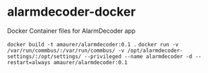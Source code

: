 # alarmdecoder-docker
Docker Container files for AlarmDecoder app

`docker build -t amaurer/alarmdecoder:0.1 .`
`docker run -v /var/run/commbus/:/var/run/commbus/ -v /opt/alarmdecoder-settings/:/opt/settings/ --privileged --name alarmdecoder -d --restart=always amaurer/alarmdecoder:0.1`
